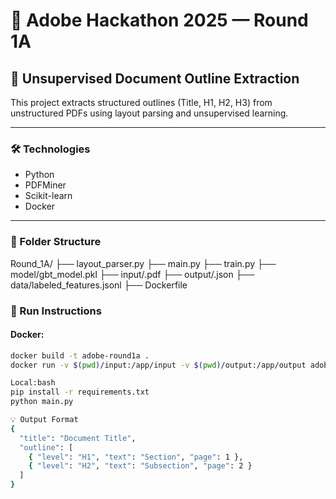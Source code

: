 # 🧠 Adobe Hackathon 2025 — Round 1A
## 📑 Unsupervised Document Outline Extraction

This project extracts structured outlines (Title, H1, H2, H3) from unstructured PDFs using layout parsing and unsupervised learning.

---

### 🛠 Technologies
- Python
- PDFMiner
- Scikit-learn
- Docker

---

### 📂 Folder Structure

Round_1A/
├── layout_parser.py
├── main.py
├── train.py
├── model/gbt_model.pkl
├── input/.pdf
├── output/.json
├── data/labeled_features.jsonl
├── Dockerfile


### 🚀 Run Instructions

#### Docker:
```bash
docker build -t adobe-round1a .
docker run -v $(pwd)/input:/app/input -v $(pwd)/output:/app/output adobe-round1a

Local:bash
pip install -r requirements.txt
python main.py

💡 Output Format
{
  "title": "Document Title",
  "outline": [
    { "level": "H1", "text": "Section", "page": 1 },
    { "level": "H2", "text": "Subsection", "page": 2 }
  ]
}
